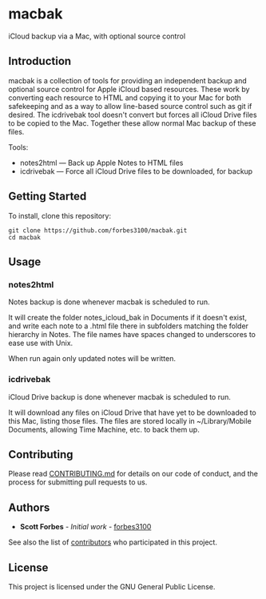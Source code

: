 # macbak
iCloud backup via a Mac, with optional source control


## Introduction

macbak is a collection of tools for providing an independent backup and
optional source control for Apple iCloud based resources. These work by
converting each resource to HTML and copying it to your Mac for both
safekeeping and as a way to allow line-based source control such as git if
desired. The icdrivebak tool doesn't convert but forces all iCloud Drive files
to be copied to the Mac. Together these allow normal Mac backup of these files.

Tools:

- notes2html — Back up Apple Notes to HTML files
- icdrivebak — Force all iCloud Drive files to be downloaded, for backup


## Getting Started

To install, clone this repository:

```
git clone https://github.com/forbes3100/macbak.git
cd macbak
```

## Usage

### notes2html

Notes backup is done whenever macbak is scheduled to run.

It will create the folder notes_icloud_bak in Documents if it doesn't exist, and write each note to a .html file there in subfolders matching the folder hierarchy in Notes. The file names have spaces changed to underscores to ease use with Unix.

When run again only updated notes will be written.


### icdrivebak

iCloud Drive backup is done whenever macbak is scheduled to run.

It will download any files on iCloud Drive that have yet to be downloaded to
this Mac, listing those files. The files are stored locally in ~/Library/Mobile
Documents, allowing Time Machine, etc. to back them up.


## Contributing

Please read [CONTRIBUTING.md](https://github.com/forbes3100/macbak.git/blob/master/CONTRIBUTING.md) for details on our code of conduct, and the process for submitting pull requests to us.

## Authors

* **Scott Forbes** - *Initial work* - [forbes3100](https://github.com/forbes3100)

See also the list of [contributors](https://github.com/forbes3100/macbak.git/graphs/contributors) who participated in this project.

## License

This project is licensed under the GNU General Public License.
